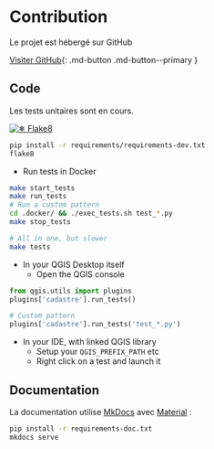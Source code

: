 # Contribution

Le projet est hébergé sur GitHub

[Visiter GitHub](https://github.com/3liz/QgisCadastrePlugin){: .md-button .md-button--primary }

## Code

Les tests unitaires sont en cours.

[![❄ Flake8](https://github.com/3liz/QgisCadastrePlugin/actions/workflows/test-lint.yml/badge.svg)](https://github.com/3liz/QgisCadastrePlugin/actions/workflows/test-lint.yml)

```bash
pip install -r requirements/requirements-dev.txt
flake8
```

* Run tests in Docker

```bash
make start_tests
make run_tests
# Run a custom pattern
cd .docker/ && ./exec_tests.sh test_*.py
make stop_tests

# All in one, but slower
make tests
```

* In your QGIS Desktop itself
  * Open the QGIS console

```python
from qgis.utils import plugins
plugins['cadastre'].run_tests()

# Custom pattern
plugins['cadastre'].run_tests('test_*.py')
```

* In your IDE, with linked QGIS library
    * Setup your `QGIS_PREFIX_PATH` etc
    * Right click on a test and launch it


## Documentation

La documentation utilise [MkDocs](https://www.mkdocs.org/) avec [Material](https://squidfunk.github.io/mkdocs-material/) :

```bash
pip install -r requirements-doc.txt
mkdocs serve
```
